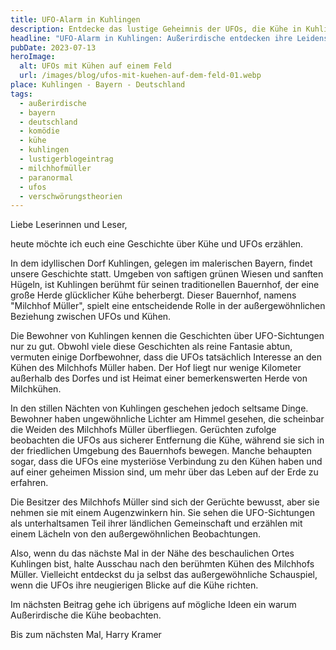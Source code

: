 ```yaml
---
title: UFO-Alarm in Kuhlingen
description: Entdecke das lustige Geheimnis der UFOs, die Kühe in Kuhlingen, Bayern, beobachten! Tauche ein in diese skurrile Begegnung zwischen Außerirdischen und bayerischen Kühen und erlebe eine unterhaltsame Geschichte voller Spaß und Verschwörungstheorien.
headline: "UFO-Alarm in Kuhlingen: Außerirdische entdecken ihre Leidenschaft für bayerische Kühe!"
pubDate: 2023-07-13
heroImage:
  alt: UFOs mit Kühen auf einem Feld
  url: /images/blog/ufos-mit-kuehen-auf-dem-feld-01.webp
place: Kuhlingen - Bayern - Deutschland
tags:
  - außerirdische
  - bayern
  - deutschland
  - komödie
  - kühe
  - kuhlingen
  - lustigerblogeintrag
  - milchhofmüller
  - paranormal
  - ufos
  - verschwörungstheorien
---
```


Liebe Leserinnen und Leser,

heute möchte ich euch eine Geschichte über Kühe und UFOs erzählen.

In dem idyllischen Dorf Kuhlingen, gelegen im malerischen Bayern, findet unsere Geschichte statt. Umgeben von saftigen grünen Wiesen und sanften Hügeln, ist Kuhlingen berühmt für seinen traditionellen Bauernhof, der eine große Herde glücklicher Kühe beherbergt. Dieser Bauernhof, namens "Milchhof Müller", spielt eine entscheidende Rolle in der außergewöhnlichen Beziehung zwischen UFOs und Kühen.

Die Bewohner von Kuhlingen kennen die Geschichten über UFO-Sichtungen nur zu gut. Obwohl viele diese Geschichten als reine Fantasie abtun, vermuten einige Dorfbewohner, dass die UFOs tatsächlich Interesse an den Kühen des Milchhofs Müller haben. Der Hof liegt nur wenige Kilometer außerhalb des Dorfes und ist Heimat einer bemerkenswerten Herde von Milchkühen.

In den stillen Nächten von Kuhlingen geschehen jedoch seltsame Dinge. Bewohner haben ungewöhnliche Lichter am Himmel gesehen, die scheinbar die Weiden des Milchhofs Müller überfliegen. Gerüchten zufolge beobachten die UFOs aus sicherer Entfernung die Kühe, während sie sich in der friedlichen Umgebung des Bauernhofs bewegen. Manche behaupten sogar, dass die UFOs eine mysteriöse Verbindung zu den Kühen haben und auf einer geheimen Mission sind, um mehr über das Leben auf der Erde zu erfahren.

Die Besitzer des Milchhofs Müller sind sich der Gerüchte bewusst, aber sie nehmen sie mit einem Augenzwinkern hin. Sie sehen die UFO-Sichtungen als unterhaltsamen Teil ihrer ländlichen Gemeinschaft und erzählen mit einem Lächeln von den außergewöhnlichen Beobachtungen.

Also, wenn du das nächste Mal in der Nähe des beschaulichen Ortes Kuhlingen bist, halte Ausschau nach den berühmten Kühen des Milchhofs Müller. Vielleicht entdeckst du ja selbst das außergewöhnliche Schauspiel, wenn die UFOs ihre neugierigen Blicke auf die Kühe richten.

Im nächsten Beitrag gehe ich übrigens auf mögliche Ideen ein warum Außerirdische die Kühe beobachten.

Bis zum nächsten Mal,
Harry Kramer
